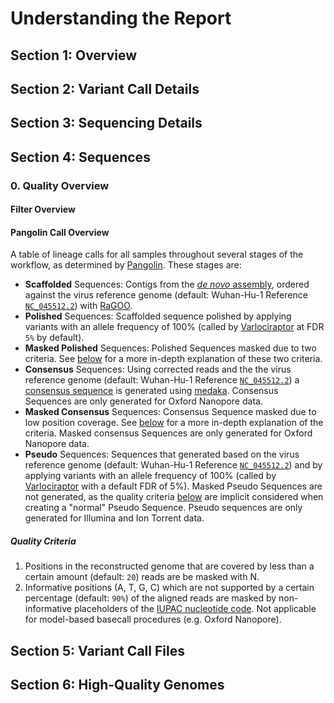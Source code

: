 # Understanding the Report

## Section 1: Overview

## Section 2: Variant Call Details

## Section 3: Sequencing Details

## Section 4: Sequences

### 0. Quality Overview

#### Filter Overview

#### Pangolin Call Overview

A table of lineage calls for all samples throughout several stages of the
workflow, as determined by [Pangolin](https://github.com/cov-lineages/pangolin).
These stages are:

- **Scaffolded** Sequences: Contigs from the 
[*de novo* assembly](https://en.wikipedia.org/wiki/De_novo_sequence_assemblers),
ordered against the virus reference genome (default: Wuhan-Hu-1 Reference
[`NC_045512.2`](https://www.ncbi.nlm.nih.gov/nuccore/1798174254)) with 
[RaGOO](https://github.com/malonge/RaGOO).
- **Polished** Sequences: Scaffolded sequence polished by applying variants with
an allele frequency of 100% (called by [Varlociraptor](https://varlociraptor.github.io)
at FDR `5%` by default).
- **Masked Polished** Sequences: Polished Sequences masked due to two criteria.
See [below](#quality-criteria) for a more in-depth explanation of these two criteria.
- **Consensus** Sequences: Using corrected reads and the the virus reference
genome (default: Wuhan-Hu-1 Reference 
[`NC_045512.2`](https://www.ncbi.nlm.nih.gov/nuccore/1798174254)) a
[consensus sequence](https://en.wikipedia.org/wiki/Consensus_sequence)
is generated using [medaka](https://github.com/nanoporetech/medaka).
Consensus Sequences are only generated for Oxford Nanopore data.
- **Masked Consensus** Sequences: Consensus Sequence masked due to low position
coverage. See [below](#quality-criteria) for a more in-depth explanation of the criteria.
Masked consensus Sequences are only generated for Oxford Nanopore data.
- **Pseudo** Sequences: Sequences that generated based on the virus reference
genome (default: Wuhan-Hu-1 Reference 
[`NC_045512.2`](https://www.ncbi.nlm.nih.gov/nuccore/1798174254)) and by applying
variants with an allele frequency of 100% (called by
[Varlociraptor](https://varlociraptor.github.io) with a default FDR of 5%).
Masked Pseudo Sequences are not generated, as the quality criteria [below](#quality-criteria) are
implicit considered when creating a "normal" Pseudo Sequence. Pseudo sequences
are only generated for Illumina and Ion Torrent data.

##### Quality Criteria

1. Positions in the reconstructed genome that are covered by less than a certain
amount (default: `20`) reads are be masked with N.
1. Informative positions (A, T, G, C) which are not supported by a certain
percentage (default: `90%`) of the aligned reads are masked by non-informative
placeholders of the [IUPAC nucleotide code](https://www.bioinformatics.org/sms/iupac.html).
Not applicable for model-based basecall procedures (e.g. Oxford Nanopore).

## Section 5: Variant Call Files

## Section 6: High-Quality Genomes
